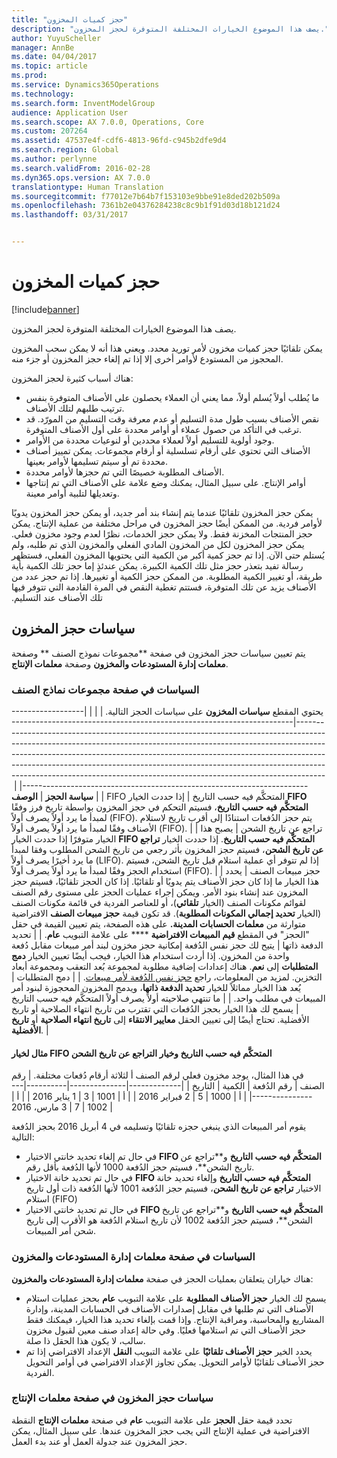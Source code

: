 ```yaml
---
title: "حجز كميات المخزون"
description: "يصف هذا الموضوع الخيارات المختلفة المتوفرة لحجز المخزون."
author: YuyuScheller
manager: AnnBe
ms.date: 04/04/2017
ms.topic: article
ms.prod: 
ms.service: Dynamics365Operations
ms.technology: 
ms.search.form: InventModelGroup
audience: Application User
ms.search.scope: AX 7.0.0, Operations, Core
ms.custom: 207264
ms.assetid: 47537e4f-cdf6-4813-96fd-c945b2dfe9d4
ms.search.region: Global
ms.author: perlynne
ms.search.validFrom: 2016-02-28
ms.dyn365.ops.version: AX 7.0.0
translationtype: Human Translation
ms.sourcegitcommit: f77012e7b64b7f153103e9bbe91e8ded202b509a
ms.openlocfilehash: 7361b2e04376284238c8c9b1f91d03d18b121d24
ms.lasthandoff: 03/31/2017


---
```


# <a name="reserve-inventory-quantities"></a>حجز كميات المخزون

[!include[banner](../includes/banner.md)]


يصف هذا الموضوع الخيارات المختلفة المتوفرة لحجز المخزون.

يمكن تلقائيًا حجز كميات مخزون لأمر توريد محدد. ويعني هذا أنه لا يمكن سحب المخزون المحجوز من المستودع لأوامر أخرى إلا إذا تم إلغاء حجز المخزون أو جزء منه.

هناك أسباب كثيرة لحجز المخزون:
-   ما يُطلب أولاً يُسلم أولاً، مما يعني أن العملاء يحصلون على الأصناف المتوفرة بنفس ترتيب طلبهم لتلك الأصناف.
-   نقص الأصناف بسبب طول مدة التسليم أو عدم معرفة وقت التسليم من المورّد. قد ترغب في التأكد من حصول عملاء أو أوامر محددة على أول الأصناف المتوفرة.
-   وجود أولوية للتسليم أولاً لعملاء محددين أو لنوعيات محددة من الأوامر.
-   الأصناف التي تحتوي على أرقام تسلسلية أو أرقام مجموعات. يمكن تمييز أصناف محددة تم أو سيتم تسليمها لأوامر بعينها.
-   الأصناف المطلوبة خصيصًا التي تم حجزها لأوامر محددة.
-   أوامر الإنتاج. على سبيل المثال، يمكنك وضع علامة على الأصناف التي تم إنتاجها وتعديلها لتلبية أوامر معينة.

يمكن حجز المخزون تلقائيًا عندما يتم إنشاء بند أمر جديد، أو يمكن حجز المخزون يدويًا لأوامر فردية. ‬‏‫من الممكن أيضًا حجز المخزون في مراحل مختلفة من عملية الإنتاج.‬‏‫ يمكن حجز المنتجات المخزنة فقط. ولا يمكن حجز الخدمات، نظرًا لعدم وجود مخزون فعلي. يمكن حجز المخزون لكل من المخزون المادي الفعلي والمخزون الذي تم طلبه، ولم يُستلم حتى الآن. إذا تم حجز كمية أكبر من الكمية التي يحتويها المخزون الفعلي، فستظهر رسالة تفيد بتعذر حجز مثل تلك الكمية الكبيرة. يمكن عندئذٍ إما حجز تلك الكمية بأية طريقة، أو تغيير الكمية المطلوبة. من الممكن حجز الكمية أو تغييرها. إذا تم حجز عدد من الأصناف يزيد عن تلك المتوفرة، فستتم تغطية النقص في المرة القادمة التي تتوفر فيها تلك الأصناف عند التسليم.

## <a name="inventory-reservation-policies"></a>سياسات حجز المخزون
يتم تعيين سياسات حجز المخزون في صفحة **مجموعات نموذج الصنف ** وصفحة **معلمات إدارة المستودعات والمخزون‬** وصفحة **معلمات الإنتاج**.
### <a name="policies-on-the-item-model-groups-page"></a>السياسات في صفحة مجموعات نماذج الصنف‬

يحتوي المقطع **سياسات المخزون** على سياسات الحجز التالية.
|                         |                                                                                                                                                                                                                                                                                                                                                                                                                                                                                                                                                    |
|-------------------------|----------------------------------------------------------------------------------------------------------------------------------------------------------------------------------------------------------------------------------------------------------------------------------------------------------------------------------------------------------------------------------------------------------------------------------------------------------------------------------------------------------------------------------------------------|
| **سياسة الحجز**  | **الوصف**                                                                                                                                                                                                                                                                                                                                                                                                                                                                                                                                    |
| FIFO المتحكَّم فيه حسب التاريخ    | إذا حددت الخيار **FIFO المتحكَّم فيه حسب التاريخ‬**، فسيتم التحكم في حجز المخزون بواسطة تاريخ فرز وفقًا لمبدأ ما يرد أولاً يصرف أولاً‬ (FIFO). يتم حجز الدُفعات استنادًا إلى أقرب تاريخ لاستلام الأصناف وفقًا لمبدأ ما يرد أولاً يصرف أولاً‬ (FIFO).                                                                                                                                                                                                                                                                       |
| تراجع عن تاريخ الشحن | يصبح هذا الخيار متوفرًا إذا حددت الخيار **FIFO المتحكَّم فيه حسب التاريخ‬**. إذا حددت الخيار **تراجع عن تاريخ الشحن‬**، فسيتم حجز المخزون بأثر رجعي من تاريخ الشحن المطلوب وفقا لمبدأ ما يرد أخيرًا يصرف أولاً‬ (LIFO). إذا لم تتوفر أي عملية استلام قبل تاريخ الشحن، فسيتم استخدام الحجز وفقًا لمبدأ ما يرد أولاً يصرف أولاً‬ (FIFO).                                                                                                                                                                                                           |
| حجز مبيعات الصنف  | يحدد هذا الخيار ما إذا كان حجز الأصناف يتم يدويًا أو تلقائيًا. إذا كان الحجز تلقائيًا، فسيتم حجز المخزون عند إنشاء بنود الأمر. ويمكن إجراء عمليات الحجز على مستوى رقم الصنف لقوائم مكونات الصنف (الخيار **تلقائي**)، أو للعناصر الفردية في قائمة مكونات الصنف (الخيار **تحديد إجمالي المكونات المطلوبة‬**). قد تكون قيمة **حجز مبيعات الصنف** الافتراضية متوارثة من **معلمات الحسابات المدينة.** على هذه الصفحة، يتم تعيين القيمة في حقل "الحجز" في المقطع **قيم المبيعات الافتراضية** **** على علامة التبويب **عام**. |
| تحديد الدفعة ذاتها    | يتيح لك حجز نفس الدُفعة إمكانية حجز مخزون لبند أمر مبيعات مقابل دُفعة واحدة من المخزون. إذا أردت استخدام هذا الخيار، فيجب أيضًا تعيين الخيار **دمج المتطلبات‬** إلى **نعم**. هناك إعدادات إضافية مطلوبة لمجموعة بُعد التعقب‬ ومجموعة أبعاد التخزين. لمزيد من المعلومات، راجع [حجز نفس الدُفعة لأمر مبيعات](../sales-marketing/reserve-same-batch-sales-order.md).                                                          |
| دمج المتطلبات | يُعد هذا الخيار مماثلاً للخيار **تحديد الدفعة ذاتها‬**، ويدمج المخزون المحجوزة لبنود أمر المبيعات في مطلب واحد.                                                                                                                                                                                                                                                                                                                                                                                      |
| ما تنتهي صلاحيته أولاً يصرف أولاً المتحكَّم فيه حسب التاريخ    | يسمح لك هذا الخيار بحجز الدُفعات التي تقترب من تاريخ انتهاء الصلاحية أو تاريخ الأفضلية. تحتاج أيضًا إلى تعيين الحقل **معايير الانتقاء‬** إلى **تاريخ انتهاء الصلاحية** أو **تاريخ الأفضلية**.                                                                                                                                                                                                                                                                                                                              |

#### <a name="example-for-fifo-date-controlled-and-backward-from-ship-date"></a>مثال لخيار FIFO المتحكَّم فيه حسب التاريخ‬ وخيار التراجع عن تاريخ الشحن‬

في هذا المثال، يوجد مخزون فعلي لرقم الصنف أ لثلاثة أرقام دُفعات مختلفة.
| رقم الصنف | رقم الدُفعة | الكمية | التاريخ             |
|-------------|--------------|----------|------------------|
| أ           | 1000         | 5        | 2 فبراير 2016 |
| أ           | 1001         | 3        | 1 يناير 2016  |
| أ           | 1002         | 7        | 3 مارس، 2016    |

يقوم أمر المبيعات الذي ينبغي حجزه تلقائيًا وتسليمه في 4 أبريل 2016 بحجز الدُفعة التالية:
-   في حال تم إلغاء تحديد خانتي الاختيار **FIFO المتحكَّم فيه حسب التاريخ‬** و**‏‫تراجع عن تاريخ الشحن‬**، فسيتم حجز الدُفعة 1000 لأنها الدُفعة بأقل رقم.
-   في حال تم تحديد خانة الاختيار **FIFO المتحكَّم فيه حسب التاريخ‬** وإلغاء تحديد خانة الاختيار **تراجع عن تاريخ الشحن**، فسيتم حجز الدُفعة 1001 لأنها الدُفعة ذات أول تاريخ استلام (FIFO)
-   في حال تم تحديد خانتي الاختيار **FIFO المتحكَّم فيه حسب التاريخ‬** و**‏‫تراجع عن تاريخ الشحن‬**، فسيتم حجز الدُفعة 1002 لأن تاريخ استلام الدُفعة هو الأقرب إلى تاريخ شحن أمر المبيعات.

### <a name="policies-on-the-inventory-and-warehouse-management-parameter-page"></a>السياسات في صفحة معلمات إدارة المستودعات والمخزون‬

هناك خياران يتعلقان بعمليات الحجز في صفحة **معلمات إدارة المستودعات والمخزون‬**:
-   يسمح لك الخيار **حجز الأصناف المطلوبة‬** على علامة التبويب **عام** بحجز عمليات استلام الأصناف التي تم طلبها في مقابل إصدارات الأصناف في الحسابات المدينة، وإدارة المشاريع والمحاسبة، ومراقبة الإنتاج. وإذا قمت بإلغاء تحديد هذا الخيار، فيمكنك فقط حجز الأصناف التي تم استلامها فعليًا. وفي حالة إعداد صنف معين لقبول مخزون سالب، لا يكون هذا الحقل ذا صلة.
-   يحدد الخير **حجز الأصناف تلقائيًا‬** على علامة التبويب **النقل‬** الإعداد الافتراضي إذا تم حجز الأصناف تلقائيًا لأوامر التحويل. يمكن تجاوز الإعداد الافتراضي في أوامر التحويل الفردية.

### <a name="inventory-reservation-policies-on-the-production-parameters-page"></a>سياسات حجز المخزون في صفحة معلمات الإنتاج

تحدد قيمة حقل **الحجز** على علامة التبويب **عام** في صفحة **معلمات الإنتاج** النقطة الافتراضية في عملية الإنتاج التي يجب حجز المخزون عندها. على سبيل المثال، يمكن حجز المخزون عند جدولة العمل أو عند بدء العمل.




